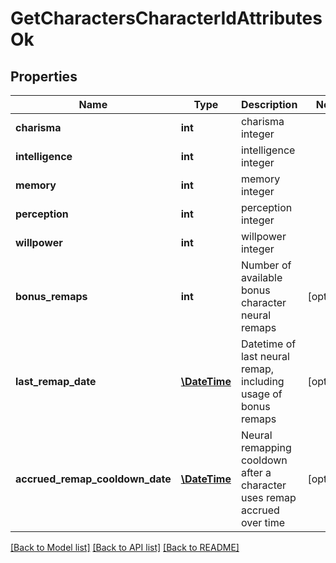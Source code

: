 # GetCharactersCharacterIdAttributesOk

## Properties
Name | Type | Description | Notes
------------ | ------------- | ------------- | -------------
**charisma** | **int** | charisma integer | 
**intelligence** | **int** | intelligence integer | 
**memory** | **int** | memory integer | 
**perception** | **int** | perception integer | 
**willpower** | **int** | willpower integer | 
**bonus_remaps** | **int** | Number of available bonus character neural remaps | [optional] 
**last_remap_date** | [**\DateTime**](\DateTime.md) | Datetime of last neural remap, including usage of bonus remaps | [optional] 
**accrued_remap_cooldown_date** | [**\DateTime**](\DateTime.md) | Neural remapping cooldown after a character uses remap accrued over time | [optional] 

[[Back to Model list]](../README.md#documentation-for-models) [[Back to API list]](../README.md#documentation-for-api-endpoints) [[Back to README]](../README.md)


